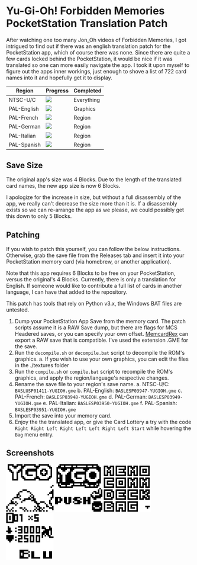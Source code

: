 # Yu-Gi-Oh! Forbidden Memories PocketStation Translation Patch

After watching one too many Jon_Oh videos of Forbidden Memories, I got intrigued to find out if there was an english translation patch for the PocketStation app, which of course there was none. Since there are quite a few cards locked behind the PocketStation, it would be nice if it was translated so one can more easily navigate the app. I took it upon myself to figure out the apps inner workings, just enough to shove a list of 722 card names into it and hopefully get it to display.

| Region      | Progress                          | Completed  |
|-------------|-----------------------------------|------------|
| NTSC-U/C    |![](https://geps.dev/progress/100) | Everything |
| PAL-English |![](https://geps.dev/progress/50)  | Graphics   |
| PAL-French  |![](https://geps.dev/progress/10)  | Region     |
| PAL-German  |![](https://geps.dev/progress/10)  | Region     |
| PAL-Italian |![](https://geps.dev/progress/10)  | Region     |
| PAL-Spanish |![](https://geps.dev/progress/10)  | Region     |

## Save Size

The original app's size was 4 Blocks. Due to the length of the translated card names, the new app size is now 6 Blocks.

I apologize for the increase in size, but without a full disassembly of the app, we really can't decrease the size more than it is. If a disassembly exists so we can re-arrange the app as we please, we could possibly get this down to only 5 Blocks.

## Patching

If you wish to patch this yourself, you can follow the below instructions. Otherwise, grab the save file from the Releases tab and insert it into your PocketStation memory card (via homebrew, or another application).

Note that this app requires 6 Blocks to be free on your PocketStation, versus the original's 4 Blocks. Currently, there is only a translation for English. If someone would like to contribute a full list of cards in another language, I can have that added to the repository.

This patch has tools that rely on Python v3.x, the Windows BAT files are untested.

1. Dump your PocketStation App Save from the memory card. The patch scripts assume it is a RAW Save dump, but there are flags for MCS Headered saves, or you can specify your own offset. [MemcardRex](https://github.com/ShendoXT/memcardrex) can export a RAW save that is compatible. I've used the extension .GME for the save.
2. Run the `decompile.sh` or `decompile.bat` script to decompile the ROM's graphics.
  a. If you wish to use your own graphics, you can edit the files in the ./textures folder
3. Run the `compile.sh` or `compile.bat` script to recompile the ROM's graphics, and apply the region/language's respective changes.
4. Rename the save file to your region's save name.
  a. NTSC-U/C: `BASLUSP01411-YUGIOH.gme`
  b. PAL-English: `BASLESP03947-YUGIOH.gme`
  c. PAL-French: `BASLESP03948-YUGIOH.gme`
  d. PAL-German: `BASLESP03949-YUGIOH.gme`
  e. PAL-Italian: `BASLESP03950-YUGIOH.gme`
  f. PAL-Spanish: `BASLESP03951-YUGIOH.gme`
5. Import the save into your memory card.
6. Enjoy the the translated app, or give the Card Lottery a try with the code `Right Right Left Right Left Left Right Left Start` while hovering the `Bag` menu entry.

## Screenshots

![PocketStation Launcher Image](https://github.com/UltimateNova1203/YGOFM-PockStat-ENG/blob/main/screenshots/launcher.gif)
![Title Screen](https://github.com/UltimateNova1203/YGOFM-PockStat-ENG/blob/main/screenshots/title.gif)
![Main Menu](https://github.com/UltimateNova1203/YGOFM-PockStat-ENG/blob/main/screenshots/menu.gif)
![Bag View](https://github.com/UltimateNova1203/YGOFM-PockStat-ENG/blob/main/screenshots/bag.gif)
